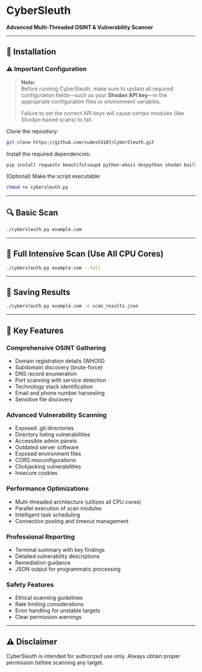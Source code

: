 # CyberSleuth
**Advanced Multi-Threaded OSINT & Vulnerability Scanner**

---

## 🚀 Installation

### ⚠️ Important Configuration

> **Note:**  
> Before running CyberSleuth, make sure to update all required configuration fields—such as your **Shodan API key**—in the appropriate configuration files or environment variables.  
>  
> Failure to set the correct API keys will cause certain modules (like Shodan-based scans) to fail.

Clone the repository:
```bash
git clone https://github.com/sudesh3107/CyberSleuth.git
```

Install the required dependencies:
```bash
pip install requests beautifulsoup4 python-whois dnspython shodan builtwith
```



(Optional) Make the script executable:
```bash
chmod +x cybersleuth.py
```

---

## 🔍 Basic Scan

```bash
./cybersleuth.py example.com
```

---

## 💪 Full Intensive Scan (Use All CPU Cores)

```bash
./cybersleuth.py example.com --full
```

---

## 💾 Saving Results

```bash
./cybersleuth.py example.com -o scan_results.json
```

---

## 🌟 Key Features

### Comprehensive OSINT Gathering
- Domain registration details (WHOIS)
- Subdomain discovery (brute-force)
- DNS record enumeration
- Port scanning with service detection
- Technology stack identification
- Email and phone number harvesting
- Sensitive file discovery

### Advanced Vulnerability Scanning
- Exposed .git directories
- Directory listing vulnerabilities
- Accessible admin panels
- Outdated server software
- Exposed environment files
- CORS misconfigurations
- Clickjacking vulnerabilities
- Insecure cookies

### Performance Optimizations
- Multi-threaded architecture (utilizes all CPU cores)
- Parallel execution of scan modules
- Intelligent task scheduling
- Connection pooling and timeout management

### Professional Reporting
- Terminal summary with key findings
- Detailed vulnerability descriptions
- Remediation guidance
- JSON output for programmatic processing

### Safety Features
- Ethical scanning guidelines
- Rate limiting considerations
- Error handling for unstable targets
- Clear permission warnings

---

## ⚠️ Disclaimer

CyberSleuth is intended for authorized use only. Always obtain proper permission before scanning any target.
